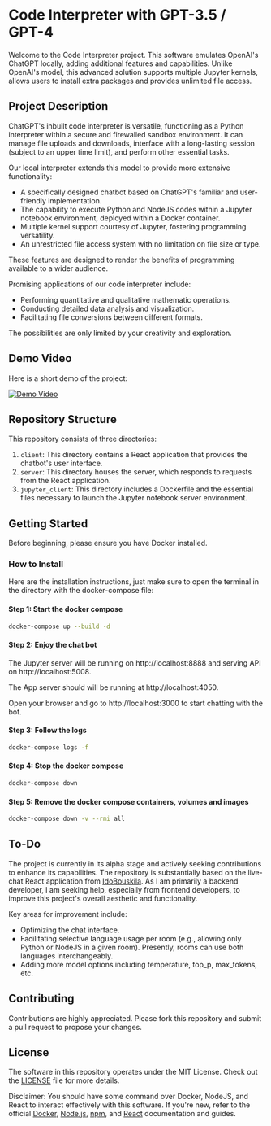 # Code Interpreter with GPT-3.5 / GPT-4

Welcome to the Code Interpreter project. This software emulates OpenAI's ChatGPT locally, adding additional features and capabilities. Unlike OpenAI's model, this advanced solution supports multiple Jupyter kernels, allows users to install extra packages and provides unlimited file access.

## Project Description

ChatGPT's inbuilt code interpreter is versatile, functioning as a Python interpreter within a secure and firewalled sandbox environment. It can manage file uploads and downloads, interface with a long-lasting session (subject to an upper time limit), and perform other essential tasks.

Our local interpreter extends this model to provide more extensive functionality:

- A specifically designed chatbot based on ChatGPT's familiar and user-friendly implementation.
- The capability to execute Python and NodeJS codes within a Jupyter notebook environment, deployed within a Docker container.
- Multiple kernel support courtesy of Jupyter, fostering programming versatility.
- An unrestricted file access system with no limitation on file size or type.

These features are designed to render the benefits of programming available to a wider audience.

Promising applications of our code interpreter include:

- Performing quantitative and qualitative mathematic operations.
- Conducting detailed data analysis and visualization.
- Facilitating file conversions between different formats.

The possibilities are only limited by your creativity and exploration.

## Demo Video

Here is a short demo of the project:

[![Demo Video](http://i3.ytimg.com/vi/g7rnSWRVtXc/hqdefault.jpg)](http://www.youtube.com/watch?v=g7rnSWRVtXc "Demo Video")

## Repository Structure

This repository consists of three directories:

1. `client`: This directory contains a React application that provides the chatbot's user interface.
2. `server`: This directory houses the server, which responds to requests from the React application.
3. `jupyter_client`: This directory includes a Dockerfile and the essential files necessary to launch the Jupyter notebook server environment.

## Getting Started

Before beginning, please ensure you have Docker installed.

### How to Install

Here are the installation instructions, just make sure to open the terminal in the directory with the docker-compose file:

#### Step 1: Start the docker compose

```bash
docker-compose up --build -d
```

#### Step 2: Enjoy the chat bot

The Jupyter server will be running on http://localhost:8888 and serving API on http://localhost:5008.

The App server should will be running at http://localhost:4050.

Open your browser and go to http://localhost:3000 to start chatting with the bot.

#### Step 3: Follow the logs

```bash
docker-compose logs -f
```

#### Step 4: Stop the docker compose

```bash
docker-compose down
```

#### Step 5: Remove the docker compose containers, volumes and images

```bash
docker-compose down -v --rmi all
```

## To-Do

The project is currently in its alpha stage and actively seeking contributions to enhance its capabilities. The repository is substantially based on the live-chat React application from [IdoBouskila](https://github.com/IdoBouskila/live-chat-app/). As I am primarily a backend developer, I am seeking help, especially from frontend developers, to improve this project's overall aesthetic and functionality.

Key areas for improvement include:

- Optimizing the chat interface.
- Facilitating selective language usage per room (e.g., allowing only Python or NodeJS in a given room). Presently, rooms can use both languages interchangeably.
- Adding more model options including temperature, top_p, max_tokens, etc.

## Contributing

Contributions are highly appreciated. Please fork this repository and submit a pull request to propose your changes.

## License

The software in this repository operates under the MIT License. Check out the [LICENSE](LICENSE) file for more details.

Disclaimer: You should have some command over Docker, NodeJS, and React to interact effectively with this software. If you're new, refer to the official [Docker](https://www.docker.com/), [Node.js](https://nodejs.org/), [npm](https://www.npmjs.com/), and [React](https://reactjs.org/) documentation and guides.
